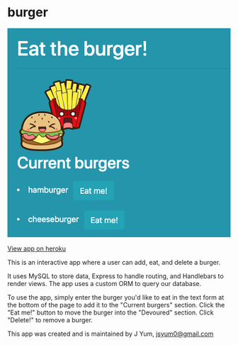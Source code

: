 # burger
![Burger Demo](/burger.png?raw=true "burgerdemo")

<a href="https://agile-hamlet-89968.herokuapp.com/" target="_blank">View app on heroku</a>

This is an interactive app where a user can add, eat, and delete a burger. 

It uses MySQL to store data, Express to handle routing, and Handlebars to render views. The app uses a custom ORM to query our database.

To use the app, simply enter the burger you'd like to eat in the text form at the bottom of the page to add it to the "Current burgers" section. Click the "Eat me!" button to move the burger into the "Devoured" section. Click "Delete!" to remove a burger.

This app was created and is maintained by J Yum, jsyum0@gmail.com
